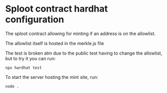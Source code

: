 # Sploot contract hardhat configuration

The sploot contract allowing for minting if an address is on the allowlist.

The allowlist itself is hosted in the merkle.js file


The test is broken atm due to the public test having to change the allowlist, but to try it you can run:
```
npx hardhat test
```

To start the server hosting the mint site, run:
```
node .
```
